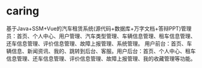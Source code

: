 # caring
基于Java+SSM+Vue的汽车租赁系统(源代码+数据库+万字文档+答辩PPT)管理员：首页、个人中心、用户管理、汽车类型管理、车辆信息管理、租车信息管理、还车信息管理、评价信息管理、故障上报管理、系统管理。  用户前台：首页、车辆信息、新闻资讯、我的、跳转到后台、客服。用户后台：首页、个人中心、租车信息管理、还车信息管理、评价信息管理、故障上报管理、我的收藏管理等功能。

